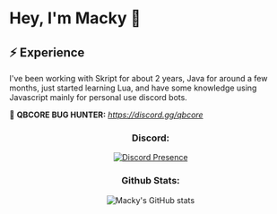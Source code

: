 # Hey, I'm Macky 👋

## ⚡️ Experience

I've been working with Skript for about 2 years, Java for around a few months, just started learning Lua, and have some knowledge using Javascript mainly for personal use discord bots.

:bug: **QBCORE BUG HUNTER:**
*https://discord.gg/qbcore*

<div align="center">

<h3 align="Center">Discord:</h3>

  [![Discord Presence](https://lanyard.cnrad.dev/api/721050757721227264)](https://discord.com/users/721050757721227264)

<h3 align="Center">Github Stats:</h3>
  
  ![Macky's GitHub stats](https://github-readme-stats.vercel.app/api?username=immacky&show_icons=true&theme=dark)
</div>
